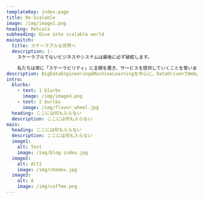 ```yaml
---
templateKey: index-page
title: Re-Scalable
image: /img/image1.png
heading: ReScala
subheading: Dive into scalable world
mainpitch:
  title: スケーラブルな世界へ
  description: |-
    スケーラブルでないビジネスやシステムは最後に必ず破綻します。

    私たちは常に「スケーラビリティ」に主眼を置き、サービスを提供していくことを誓います。
description: BigDataEngineering&MachineLearningを中心に、DataDrivenでWeb/投資/金融工学/メディア領域のスケーラブルなソリューションを提供していきます。
intro:
  blurbs:
    - text: 1 blurbs
      image: /img/image4.png
    - text: 2 burlbs
      image: /img/flavor_wheel.jpg
  heading: ここには何も入らない
  description: ここには何も入らない
main:
  heading: ここには何も入らない
  description: ここには何も入らない
  image1:
    alt: Test
    image: /img/blog-index.jpg
  image2:
    alt: Alt2
    image: /img/chemex.jpg
  image3:
    alt: A
    image: /img/coffee.png
---
```


